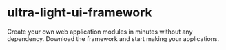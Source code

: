 # ultra-light-ui-framework
Create your own web application modules in minutes without any dependency. Download the framework and start making your applications.
